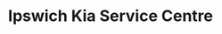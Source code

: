 ---
title: "Ipswich Kia Service Centre"
url: /ipswich/ipswich-kia-service-centre/
shop: Autowerkstatt
---